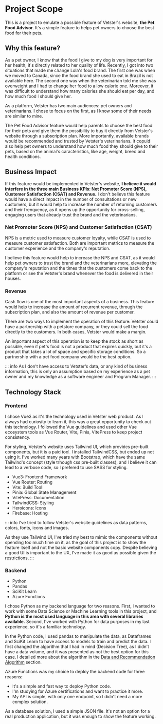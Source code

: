 # Project Scope

This is a project to emulate a possible feature of Vetster's website, **the Pet Food Advisor**. It's a simple feature to helps pet owners to choose the best food for their pets.

## Why this feature?

As a pet owner, I know that the food I give to my dog is very important for her health, it's directly related to her quality of life. Recently, I got into two situations that made me change Lola's food brand. The first one was when we moved to Canada, since the food brand she used to eat in Brazil is not available here. The second one was when the veterinarian told me she was overweight and I had to change her food to a low calorie one. Moreover, it was difficult to understand how many calories she should eat per day, and how much food I should give her.

As a platform, Vetster has two main audiences: pet owners and veterinarians. I chose to focus on the first, as I know some of their needs are similar to mine.

The Pet Food Advisor feature would help parents to choose the best food for their pets and give them the possibility to buy it directly from Vetster's website through a subscription plan. More importantly, available brands would be recommended and trusted by Vetster's veterinarians. It copuld also help pet owners to understand how much food they should give to their pets, based on the animal's caracteristics, like age, weight, breed and health conditions.

## Business Impact

If this feature would be implemented in Vetster's website, **I believe it would interfere in the three main Business KPIs: Net Promoter Score (NPS), Customer Satisfaction (CSAT) and Revenue.**
I don't believe this feature would have a direct impact in the number of consultations or new customers, but it would help to increase the number of returning customers and their frenquency, as it opens up the opportunity for cross-selling, engaging users that already trust the brand and the veterinarians.

### Net Promoter Score (NPS) and Customer Satisfaction (CSAT)

NPS is a metric used to measure customer loyalty, while CSAT is used to measure customer satisfaction. Both are important metrics to measure the customer experience and the company's reputation.

I believe this feature would help to increase the NPS and CSAT, as it would help pet owners to trust the brand and the veterinarians more, elevating the company's reputation and the times that the customers come back to the platform or see the Vetster's brand whenever the food is delivered in their houses.

### Revenue

Cash flow is one of the most important aspects of a business. This feature would help to increase the amount of recurrent revenue, through the subscription plan, and also the amount of revenue per customer.

There are two ways to implement the operation of this feature: Vetster could have a partnership with a petstore company, or they could sell the food directly to the customers. In both cases, Vetster would make a margin.

An important aspect of this operation is to keep the stock as short as possible, even if pet's food is not a product that expires quickly, but it's a product that takes a lot of space and specific storage conditions. So a partnership with a pet food company would be the best option.

::: info
As I don't have access to Vetster's data, or any kind of business information, this is only an assumption based on my experience as a pet owner and my knowledge as a software engineer and Program Manager.
:::

## Technology Stack

### Frontend

I chose Vue3 as it's the technology used in Vetster web product. As I always had curiosity to learn it, this was a great opportunity to check out this technology. I followed the Vue guidelines and used other Vue ecosystem tools as Vue Router, Vite, Pinia, VitePress to keep project consistency.

For styling, Vetster's website uses Tailwind UI, which provides pre-built components, but it is a paid tool.
I installed TailwindCSS, but ended up not using it. I've worked many years with Bootstrap, which have the same Tailwind's concept (style trhough css pre-built classes), and I believe it can lead to a verbose code, so I prefered to use SASS for styling.

- Vue3: Frontend Framework
- Vue Router: Routing
- Vite: Build Tool
- Pinia: Global State Management
- VitePress: Documentation
- TailwindCSS: Styling
- Heroicons: Icons
- Firebase: Hosting

::: info
I've tried to follow Vetster's website guidelines as data patterns, colors, fonts, icons and images.

As they use Tailwind UI, I've tried my best to mimic the components without spending too much time on it, as the goal of this project is to show the feature itself and not the basic website components copy. Despite believing a good UI is important to the UX, I've made it as good as possible given the restrictions.
:::

### Backend

- Python
- Pandas
- SciKit Learn
- Azure Functions

I chose Python as my backend language for two reasons. First, I wanted to work with some Data Science or Machine Learning tools in this project, and **Python is the most used language in this area with several libraries available.** Second, I've worked with Python for data purposes in my last experience, so it's a familiar technology.

In the Python code, I used pandas to manipulate the data, as Dataframes and SciKit Learn to have access to models to train and predict the data. I first changed the algorithm that I had in mind (Decision Tree), as I didn't have a data volume, and it was presented as not the best option for this case. I detailed more about the algorithm in the [Data and Recommendation Algorithm](/ideation-process.md#data-and-recommendation-algorithm) section.

Azure Functions was my choice to deploy the backend code for three reasons:

- It's a simple and fast way to deploy Python code.
- I'm studying for Azure certifications and want to practice it more.
- My API is simple, with only one endpoint, so I didn't need a more complex solution.

As a database solution, I used a simple JSON file. It's not an option for a real production application, but it was enough to show the feature working.
